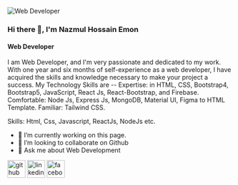 ![Web Developer](https://scontent.fdac41-1.fna.fbcdn.net/v/t39.30808-6/297071132_172471795310751_2027666097503931303_n.jpg?stp=dst-jpg_s1080x2048&_nc_cat=102&ccb=1-7&_nc_sid=730e14&_nc_eui2=AeFhofv01e9dsm-5kmWZwtwy2mkzHQK8AHDaaTMdArwAcNU-LbGihr6W2V2edG4VYyZpG8CNKshuyg-tYQ7w73ht&_nc_ohc=1jHAbBmZR2QAX_OpNnn&_nc_ht=scontent.fdac41-1.fna&oh=00_AT_OcGSFmgrzN1LZSFHO8M3Vr9Bo8_7aZw--qK7H8Vj70w&oe=62EEE0AD)

### Hi there 👋, I'm Nazmul Hossain Emon
#### Web Developer

I am Web Developer, and I'm very passionate and dedicated to my work. With one year and six months of self-experience as a web developer, I have acquired the skills and knowledge necessary to make your project a success. My Technology Skills are -- Expertise: in HTML, CSS, Bootstrap4, Bootstrap5, JavaScript, React Js, React-Bootstrap, and Firebase. Comfortable: Node Js, Express Js, MongoDB, Material UI, Figma to HTML Template. Familiar: Tailwind CSS.

Skills: Html, Css, Javascript, ReactJs, NodeJs etc.

- 🔭 I’m currently working on this page. 
- 👯 I’m looking to collaborate on Github 
- 💬 Ask me about Web Development 


[<img src='https://cdn.jsdelivr.net/npm/simple-icons@3.0.1/icons/github.svg' alt='github' height='40'>](https://github.com/https://github.com/MdNazmulHossainEmon)  [<img src='https://cdn.jsdelivr.net/npm/simple-icons@3.0.1/icons/linkedin.svg' alt='linkedin' height='40'>](https://www.linkedin.com/in/https://www.linkedin.com/in/nazmul-hossain-emon11//)  [<img src='https://cdn.jsdelivr.net/npm/simple-icons@3.0.1/icons/facebook.svg' alt='facebook' height='40'>](https://www.facebook.com/https://www.facebook.com/profile.php?id=100076437949854)
